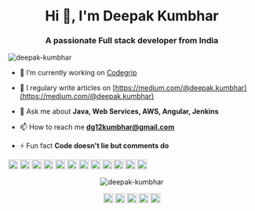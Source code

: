 <h1 align="center">Hi 👋, I'm Deepak Kumbhar</h1>
<h3 align="center">A passionate Full stack developer from India</h3>
<p align="left"> <img src="https://komarev.com/ghpvc/?username=deepak-kumbhar" alt="deepak-kumbhar" /> </p>

- 🔭 I’m currently working on [Codegrip](https://www.codegrip.tech)

- 📝 I regulary write articles on [https://medium.com/@deepak.kumbhar](https://medium.com/@deepak.kumbhar)

- 💬 Ask me about **Java, Web Services, AWS, Angular, Jenkins**

- 📫 How to reach me **dg12kumbhar@gmail.com**

- ⚡ Fun fact **Code doesn't lie but comments do**

<p align="left">
  <img src="https://img.icons8.com/color/48/000000/angularjs.png" alt="angularjs" width="20" height="20"/> 
  <img src="https://img.icons8.com/color/48/000000/amazon-web-services.png" alt="amazonwebservices" width="20" height="20"/> 
  <img src="https://img.icons8.com/color/48/000000/html-5.png" alt="html5" width="20" height="20"/> 
  <img src="https://img.icons8.com/color/48/000000/java-coffee-cup-logo.png" alt="java" width="20" height="20"/> 
  <img src="https://img.icons8.com/color/48/000000/javascript.png" alt="javascript" width="20" height="20"/> 
  <img src="https://img.icons8.com/color/48/000000/typescript.png" alt="typescript" width="20" height="20"/> 
  <img src="https://img.icons8.com/ios-filled/50/000000/mysql-logo.png" alt="mysql" width="20" height="20"/> 
  <img src="https://img.icons8.com/color/50/000000/postgreesql.png" alt="postgresql" width="20" height="20"/>
  <img src="https://img.icons8.com/color/48/000000/azure-1.png" alt="azure" width="20" height="20"/>
  <img src="https://img.icons8.com/color/48/000000/azure-1.png" alt="azure" width="20" height="20"/>
  <img src="https://img.icons8.com/material-outlined/24/000000/compare-git.png" alt="git" width="20" height="20"/>
  <img src="https://img.icons8.com/color/48/000000/jenkins.png" alt="jenkins" width="20" height="20"/>
  
</p><p align="center"> <img src="https://github-readme-stats.vercel.app/api?username=deepak-kumbhar&show_icons=true" alt="deepak-kumbhar" /> </p>

<p align="center">
<a href="https://twitter.com/me_mr_brown_" target="blank"><img align="center" src="https://cdn.jsdelivr.net/npm/simple-icons@3.0.1/icons/twitter.svg" alt="me_mr_brown_" height="20" width="20" /></a>
<a href="https://linkedin.com/in/deepak-kumbhar" target="blank"><img align="center" src="https://cdn.jsdelivr.net/npm/simple-icons@3.0.1/icons/linkedin.svg" alt="deepak-kumbhar" height="20" width="20" /></a>
<a href="https://stackoverflow.com/deepak-kumbhar" target="blank"><img align="center" src="https://cdn.jsdelivr.net/npm/simple-icons@3.0.1/icons/stackoverflow.svg" alt="deepak-kumbhar" height="20" width="20" /></a>
<a href="https://fb.com/d12kumbhar" target="blank"><img align="center" src="https://cdn.jsdelivr.net/npm/simple-icons@3.0.1/icons/facebook.svg" alt="d12kumbhar" height="20" width="20" /></a>
<a href="https://instagram.com/mr._brown._" target="blank"><img align="center" src="https://cdn.jsdelivr.net/npm/simple-icons@3.0.1/icons/instagram.svg" alt="mr._brown._" height="20" width="20" /></a>
</p>
